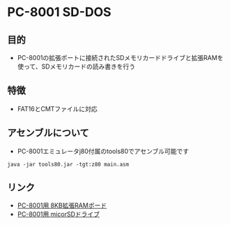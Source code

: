 # PC-8001 SD-DOS

## 目的
* PC-8001の拡張ポートに接続されたSDメモリカードドライブと拡張RAMを使って、SDメモリカードの読み書きを行う

## 特徴
 * FAT16とCMTファイルに対応

## アセンブルについて
 * PC-8001エミュレータj80付属のtools80でアセンブル可能です

`java -jar tools80.jar -tgt:z80 main.asm`

## リンク
* [PC-8001用 8KB拡張RAMボード](https://github.com/chiqlappe/ram8k)
* [PC-8001用 micorSDドライブ](https://github.com/chiqlappe/sdd)
